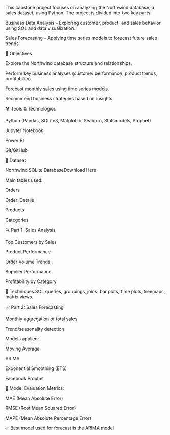 This capstone project focuses on analyzing the Northwind database, a sales dataset, using Python.
The project is divided into two key parts:

Business Data Analysis – Exploring customer, product, and sales behavior using SQL and data visualization.

Sales Forecasting – Applying time series models to forecast future sales trends 

🎯 Objectives

Explore the Northwind database structure and relationships.

Perform key business analyses (customer performance, product trends, profitability).

Forecast monthly sales using time series models.

Recommend business strategies based on insights.

🛠️ Tools & Technologies

Python (Pandas, SQLite3, Matplotlib, Seaborn, Statsmodels, Prophet)

Jupyter Notebook

Power BI 

Git/GitHub

📂 Dataset

Northwind SQLite DatabaseDownload Here

Main tables used:

Orders

Order_Details

Products

Categories


🔍 Part 1: Sales Analysis

Top Customers by Sales

Product Performance

Order Volume Trends

Supplier Performance

Profitability by Category

💾 Techniques:SQL queries, groupings, joins, bar plots, time plots, treemaps, matrix views.

📈 Part 2: Sales Forecasting

Monthly aggregation of total sales

Trend/seasonality detection

Models applied:

Moving Average

ARIMA

Exponential Smoothing (ETS)

Facebook Prophet

🧪 Model Evaluation Metrics:

MAE (Mean Absolute Error)

RMSE (Root Mean Squared Error)

MAPE (Mean Absolute Percentage Error)

✅ Best model used for forecast is the ARIMA model


